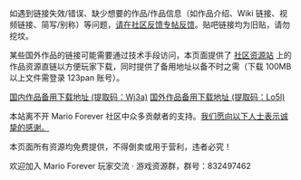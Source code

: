 <script setup>
    import ClipboardButton from '../components/ButtonClipboard.vue';
</script>

如遇到链接失效/错误、缺少想要的作品/作品信息（如作品介绍、Wiki 链接、视频链接、简写/别称）等问题，[请在社区反馈专帖反馈](https://www.marioforever.net/thread-1635-1-1.html)。贴吧链接均为旧贴，请勿挖坟。

某些国外作品的链接可能需要通过技术手段访问，本页面提供了 [社区资源站](https://file.marioforever.net/Mario%20Forever/) 上的作品资源直链以方便玩家下载，同时提供了备用地址以备不时之需（下载 100MB 以上文件需登录 123pan 账号）。

<span class="inline-block"><a class="md-button" href="https://www.123pan.com/s/U3vrVv-6D0f.html">国内作品备用下载地址 (提取码：Wj3a)</a><ClipboardButton lan="zh" code="Wj3a" /></span>
<span class="inline-block"><a class="md-button" href="https://www.123pan.com/s/U3vrVv-yD0f.html">国外作品备用下载地址 (提取码：Lo5l)</a><ClipboardButton lan="zh" code="Lo5l" /></span>

本站离不开 Mario Forever 社区中众多贡献者的支持。<a href="#" id="open-credits">我们愿向以下人士表示诚挚的感谢。</a>

<div id="credits-content" style="display:none">
  <h3>致谢</h3>
  <ul>
    <li>Fisjokas：在 2022 到 2024 年间提供了大量链接和资源，帮助发现了许多稀有且有价值的作品。</li>
    <li>七地一天：在自己的网盘中分享了许多作品，为整个档案提供了重要基础。</li>
    <li>劝君更尽一碗翔：分享了若干可能已经遗失的作品。</li>
    <li>超级玛丽迷01：私下提供了一些零散的作品。</li>
    <li>快乐mario8：提供了一些 2015 年发布的国内作品。</li>
    <li>绿色的糖果 & 无视我233：在网站早期阶段（2020–2021）收集了许多同人游戏的链接，为本站的建立奠定了基础。</li>
  </ul>
  <p>我们感谢上述所有人士，以及许多其他社区成员，无论贡献大小，都帮助保存了 Mario Forever 同人游戏的历史。如果有任何人不慎被遗漏，请见谅，我们同样向他们表示衷心的感谢。</p>
</div>

本页面所有资源均免费提供，不得倒卖或用于营利，违者必究！

欢迎加入 Mario Forever 玩家交流 · 游戏资源群，群号：832497462
